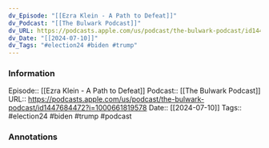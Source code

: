 ```yaml
---
dv_Episode: "[[Ezra Klein - A Path to Defeat]]"
dv_Podcast: "[[The Bulwark Podcast]]"
dv_URL: https://podcasts.apple.com/us/podcast/the-bulwark-podcast/id1447684472?i=1000661819578
dv_Date: "[[2024-07-10]]"
dv_Tags: "#election24 #biden #trump"
---
```

### Information

Episode:: [[Ezra Klein - A Path to Defeat]]
Podcast:: [[The Bulwark Podcast]]
URL:: https://podcasts.apple.com/us/podcast/the-bulwark-podcast/id1447684472?i=1000661819578
Date:: [[2024-07-10]]
Tags:: #election24 #biden #trump 
#podcast


### Annotations

